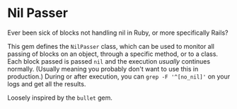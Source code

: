 # Nil Passer

Ever been sick of blocks not handling nil in Ruby, or more specifically Rails?

This gem defines the `NilPasser` class, which can be used to monitor all passing of blocks on an object, through a specific method, or to a class.
Each block passed is passed `nil` and the execution _usually_ continues normally. (Usually meaning you probably don't want to use this in production.)
During or after execution, you can `grep -F '^[no_nil]'` on your logs and get all the results.

Loosely inspired by the `bullet` gem.

